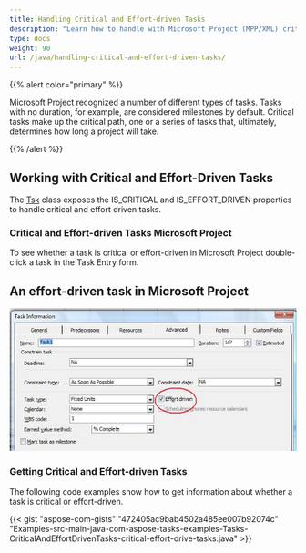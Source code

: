 ```yaml
---
title: Handling Critical and Effort-driven Tasks
description: "Learn how to handle with Microsoft Project (MPP/XML) critical and effort-driven tasks using Aspose.Tasks for Java."
type: docs
weight: 90
url: /java/handling-critical-and-effort-driven-tasks/
---
```


{{% alert color="primary" %}} 

Microsoft Project recognized a number of different types of tasks. Tasks with no duration, for example, are considered milestones by default. Critical tasks make up the critical path, one or a series of tasks that, ultimately, determines how long a project will take.

{{% /alert %}}

## **Working with Critical and Effort-Driven Tasks**
The [Tsk](https://apireference.aspose.com/tasks/java/com.aspose.tasks/Tsk) class exposes the IS_CRITICAL and IS_EFFORT_DRIVEN properties to handle critical and effort driven tasks.

### **Critical and Effort-driven Tasks Microsoft Project**
To see whether a task is critical or effort-driven in Microsoft Project double-click a task in the Task Entry form.

## **An effort-driven task in Microsoft Project** 

![handling critical and effort driven tasks in Microsoft Project](handling-critical-and-effort-driven-tasks_1.png)

### **Getting Critical and Effort-driven Tasks**
The following code examples show how to get information about whether a task is critical or effort-driven.

{{< gist "aspose-com-gists" "472405ac9bab4502a485ee007b92074c" "Examples-src-main-java-com-aspose-tasks-examples-Tasks-CriticalAndEffortDrivenTasks-critical-effort-drive-tasks.java" >}}
